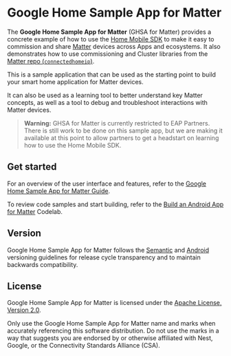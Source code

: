 # Google Home Sample App for Matter

The **Google Home Sample App for Matter** (GHSA for Matter) provides a concrete example of how to
use the [Home Mobile SDK](https://developers.home.google.com/matter/eap/sdk/home-mobile) to make it
easy to commission and share [Matter](https://developers.home.google.com/matter/overview) devices
across Apps and ecosystems. It also demonstrates how to use commissioning and Cluster libraries
from the
[Matter repo (`connectedhomeip`)](https://github.com/project-chip/connectedhomeip).

This is a sample application that can be used as the starting point to build your
smart home application for Matter devices.

It can also be used as a learning tool to better understand key Matter concepts, as well as a tool
to debug and troubleshoot interactions with Matter devices.

> **Warning:** GHSA for Matter is currently restricted to EAP Partners. There is still work to be
> done on this sample app, but we are making it available at this point to allow partners to get a
> headstart on learning how to use the Home Mobile SDK.

## Get started

For an overview of the user interface and features, refer to
the [Google Home Sample App for Matter Guide](https://developers.home.google.com/matter/eap/samples/matter-app).

To review code samples and start building, refer to
the [Build an Android App for Matter](https://developers.home.google.com/matter/eap/codelabs/matter-sample-app)
Codelab.

## Version

Google Home Sample App for Matter follows the [Semantic](http://semver.org/)
and [Android](https://developer.android.com/studio/publish/versioning) versioning guidelines for
release cycle transparency and to maintain backwards compatibility.

## License

Google Home Sample App for Matter is licensed under
the [Apache License, Version 2.0](http://www.apache.org/licenses/LICENSE-2.0).

Only use the Google Home Sample App for Matter name and marks when accurately referencing this
software distribution. Do not use the marks in a way that suggests you are endorsed by or otherwise
affiliated with Nest, Google, or the Connectivity Standards Alliance (CSA).

